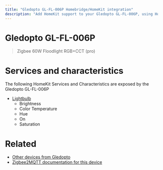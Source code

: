 ```yaml
---
title: "Gledopto GL-FL-006P Homebridge/HomeKit integration"
description: "Add HomeKit support to your Gledopto GL-FL-006P, using Homebridge, Zigbee2MQTT and homebridge-z2m."
---
```

<!---
This file has been GENERATED using src/docgen/docgen.ts
DO NOT EDIT THIS FILE MANUALLY!
-->
# Gledopto GL-FL-006P
> Zigbee 60W Floodlight RGB+CCT (pro)


# Services and characteristics
The following HomeKit Services and Characteristics are exposed by
the Gledopto GL-FL-006P

* [Lightbulb](../../light.md)
  * Brightness
  * Color Temperature
  * Hue
  * On
  * Saturation


# Related
* [Other devices from Gledopto](../index.md#gledopto)
* [Zigbee2MQTT documentation for this device](https://www.zigbee2mqtt.io/devices/GL-FL-006P.html)